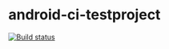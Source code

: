# android-ci-testproject

[![Build status](https://build.appcenter.ms/v0.1/apps/19ee6362-c579-4b9e-a1ff-c27e948dfc99/branches/master/badge)](https://appcenter.ms)
